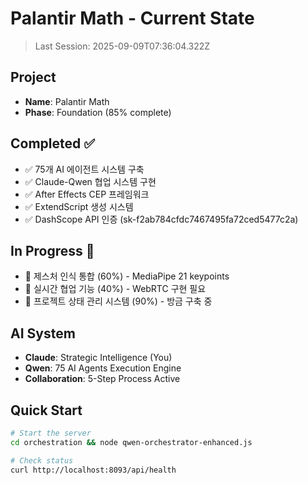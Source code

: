 # Palantir Math - Current State

> Last Session: 2025-09-09T07:36:04.322Z

## Project
- **Name**: Palantir Math
- **Phase**: Foundation (85% complete)

## Completed ✅
- ✅ 75개 AI 에이전트 시스템 구축
- ✅ Claude-Qwen 협업 시스템 구현
- ✅ After Effects CEP 프레임워크
- ✅ ExtendScript 생성 시스템
- ✅ DashScope API 인증 (sk-f2ab784cfdc7467495fa72ced5477c2a)

## In Progress 🚧
- 🚧 제스처 인식 통합 (60%) - MediaPipe 21 keypoints
- 🚧 실시간 협업 기능 (40%) - WebRTC 구현 필요
- 🚧 프로젝트 상태 관리 시스템 (90%) - 방금 구축 중

## AI System
- **Claude**: Strategic Intelligence (You)
- **Qwen**: 75 AI Agents Execution Engine
- **Collaboration**: 5-Step Process Active

## Quick Start
```bash
# Start the server
cd orchestration && node qwen-orchestrator-enhanced.js

# Check status
curl http://localhost:8093/api/health
```
